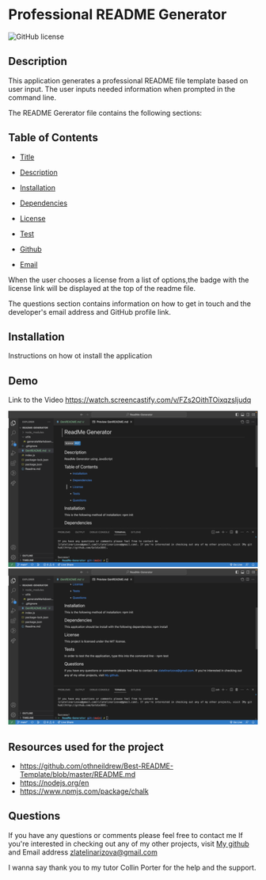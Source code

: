 # Professional README Generator
![GitHub license](https://img.shields.io/badge/license-MIT-blue.svg)
    
## Description
   This application generates a professional README file template based on user input. The user inputs needed information when prompted in the command line.

The README Gererator file contains the following sections:
  
## Table of Contents
 
- [Title](#Title) 
    
- [Description](#Description)

- [Installation](#Installation)

- [Dependencies](#Dependencies)

- [License](#license)

- [Test](#Test)

- [Github](#Github)

- [Email](#Email)
    
When the user chooses a license from a list of options,the badge with the license link will be displayed at the top of the readme file.

The questions section contains information on how to get in touch and the developer's email address and GitHub profile link.

## Installation
Instructions on how ot install the application

## Demo
Link to the Video
https://watch.screencastify.com/v/FZs2OithTOixqzsIjudq

<img src="./Screenshots/Screen Shot 2023-03-28 at 8.25.20 PM.png">

<img src="./Screenshots/Screen Shot 2023-03-28 at 8.25.30 PM.png">




## Resources used for the project
- https://github.com/othneildrew/Best-README-Template/blob/master/README.md
- https://nodejs.org/en
- https://www.npmjs.com/package/chalk



## Questions
  
If you have any questions or comments please feel free to contact me
 If you're interested in checking out any of my other projects, visit [My github](http://github.com/Goldie369) and Email address zlatelinarizova@gmail.com

I wanna say thank you to my tutor Collin Porter for the help and the support.

